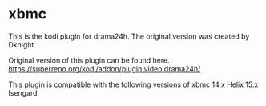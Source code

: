 # xbmc

This is the kodi plugin for drama24h.  The original version was created by Dknight.

Original version of this plugin can be found here.
https://superrepo.org/kodi/addon/plugin.video.drama24h/

This plugin is compatible with the following versions of xbmc
14.x  Helix
15.x	Isengard
